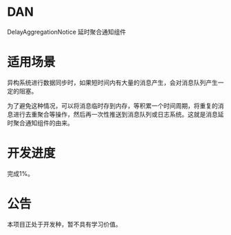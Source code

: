 # DAN
DelayAggregationNotice 
延时聚合通知组件
# 适用场景
异构系统进行数据同步时，如果短时间内有大量的消息产生，会对消息队列产生一定的阻塞。

为了避免这种情况，可以将消息临时存到内存，等积累一个时间周期，将重复的消息进行去重聚合等操作，然后再一次性推送到消息队列或日志系统。这就是消息延时聚合通知组件的由来。
# 开发进度
完成1%。
# 公告
本项目正处于开发种，暂不具有学习价值。

